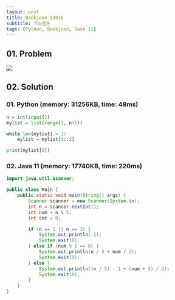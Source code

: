 ```yaml
---
layout: post
title: Baekjoon 14916
subtitle: 거스름돈
tags: [Python, Baekjoon, Java 11]
---
```


## 01. Problem

<img src="https://github.com/WoojinJeonkr/WoojinJeonkr.github.io/blob/main/assets/images/post_image/baekjoon/baekjoon_14916.png?raw=true">

## 02. Solution

### 01. Python (memory: 31256KB, time: 48ms)

```Python
n = int(input())
mylist = list(range(1, n+1))

while len(mylist) > 1:
    mylist = mylist[1::2]

print(mylist[0])
```

### 02. Java 11 (memory: 17740KB, time: 220ms)

```Java
import java.util.Scanner;

public class Main {
    public static void main(String[] args) {
        Scanner scanner = new Scanner(System.in);
        int n = scanner.nextInt();
        int num = n % 5;
        int cnt = 0;

        if (n == 1 || n == 3) {
            System.out.println(-1);
            System.exit(0);
        } else if (num % 2 == 0) {
            System.out.println(n / 5 + num / 2);
            System.exit(0);
        } else {
            System.out.println((n / 5) - 1 + (num + 5) / 2);
            System.exit(0);
        }
    }
}
```
